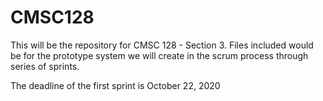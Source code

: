# CMSC128
This will be the repository for CMSC 128 - Section 3.
Files included would be for the prototype system we will
create in the scrum process through series of sprints.

The deadline of the first sprint is October 22, 2020
